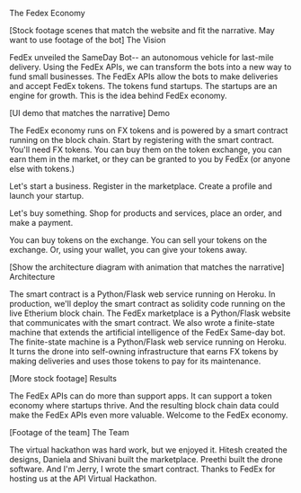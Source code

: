The Fedex Economy

[Stock footage scenes that match the website and fit the narrative. May want to use footage of the bot]
The Vision

FedEx unveiled the SameDay Bot-- an autonomous vehicle for last-mile delivery. Using the FedEx APIs, we can transform the bots into a new way to fund small businesses. The FedEx APIs allow the bots to make deliveries and accept FedEx tokens. The tokens fund startups. The startups are an engine for growth. This is the idea behind FedEx economy.

[UI demo that matches the narrative]
Demo

The FedEx economy runs on FX tokens and is powered by a smart contract running on the block chain. Start by registering with the smart contract. You'll need FX tokens. You can buy them on the token exchange, you can earn them in the market, or they can be granted to you by FedEx (or anyone else with tokens.)

Let's start a business. Register in the marketplace. Create a profile and launch your startup. 

Let's buy something. Shop for products and services, place an order, and make a payment.

You can buy tokens on the exchange. You can sell your tokens on the exchange. Or, using your wallet, you can give your tokens away.

[Show the architecture diagram with animation that matches the narrative]
Architecture

The smart contract is a Python/Flask web service running on Heroku. In production, we'll deploy the smart contract as solidity code running on the live Etherium block chain. The FedEx marketplace is a Python/Flask website that communicates with the smart contract. We also wrote a finite-state machine that extends the artificial intelligence of the FedEx Same-day bot. The finite-state machine is a Python/Flask web service running on Heroku. It turns the drone into self-owning infrastructure that earns FX tokens by making deliveries and uses those tokens to pay for its maintenance.

[More stock footage]
Results

The FedEx APIs can do more than support apps. It can support a token economy where startups thrive.  And the resulting block chain data could make the FedEx APIs even more valuable. Welcome to the FedEx economy.

[Footage of the team]
The Team

The virtual hackathon was hard work, but we enjoyed it.  Hitesh created the designs, Daniela and Shivani built the marketplace. Preethi built the drone software. And I'm Jerry, I wrote the smart contract. Thanks to FedEx for hosting us at the API Virtual Hackathon.
